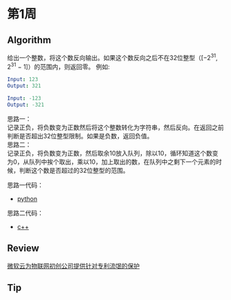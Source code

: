 # 第1周

## Algorithm

给出一个整数，将这个数反向输出。如果这个数反向之后不在32位整型（[−2<sup>31</sup>,  2<sup>31</sup> − 1]）的范围内，则返回零。
例如:

```yaml
Input: 123
Output: 321

Input: -123
Output: -321
```

思路一：  
记录正负，将负数变为正数然后将这个整数转化为字符串，然后反向。在返回之前判断是否超出32位整型限制。如果是负数，返回负值。  
思路二：  
记录正负，将负数变为正数，然后取余10放入队列，除以10，循环知道这个数变为0，从队列中挨个取出，乘以10，加上取出的数，在队列中之剩下一个元素的时候，判断这个数是否超过的32位整型的范围。  
  
思路一代码：  

* [python](../leetcode/Reverse-Integer/reverse-integer.py)

思路二代码：  

* [c++](../leetcode/Reverse-Integer/reverse-integer.cpp)

## Review

[微软云为物联网初创公司提供针对专利流氓的保护](https://techcrunch.com/2019/03/28/microsoft-gives-500-patents-to-startups/)

## Tip
